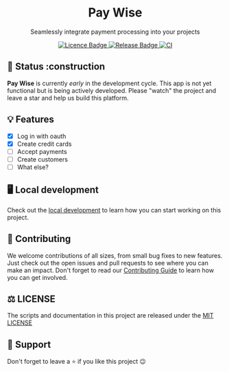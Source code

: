 <h1 align="center"> Pay Wise </h1>
<p align="center">
   Seamlessly integrate payment processing into your projects
</p>
<p align="center">
  <a href="https://github.com/takanome-dev/pay-wise">
    <img alt="Licence Badge" src="https://img.shields.io/github/license/takanome-dev/pay-wise?color=%2330C151" />
  </a>
  <a href="https://github.com/takanome-dev/pay-wise">
    <img alt="Release Badge" src="https://img.shields.io/github/release/takanome-dev/pay-wise?color=%2330C151" />
  </a>
  <a href="https://github.com/takanome-dev/pay-wise">
    <img alt="CI" src="https://github.com/takanome-dev/pay-wise/actions/workflows/ci.yml/badge.svg" />
  </a>
</p>

## :construction: Status :construction

**Pay Wise** is currently _early_ in the development cycle. This app is
not yet functional but is being actively developed. Please "watch" the project and leave a star and help us build this platform.

## :bulb: Features

- [x] Log in with oauth
- [x] Create credit cards
- [ ] Accept payments
- [ ] Create customers
- [ ] What else?

## :desktop_computer: Local development

Check out the [local development](./docs/contributing/development.mdx) to learn how you can start working on this project.

## :handshake: Contributing

We welcome contributions of all sizes, from small bug fixes to new features. Just check out the open issues and pull requests to see where you can make an impact.
Don't forget to read our [Contributing Guide](./docs/contributing/development.mdx) to learn how you can get involved.

## :balance_scale: LICENSE

The scripts and documentation in this project are released under the [MIT LICENSE](LICENSE)

## :pray: Support

Don't forget to leave a ⭐ if you like this project :wink:

